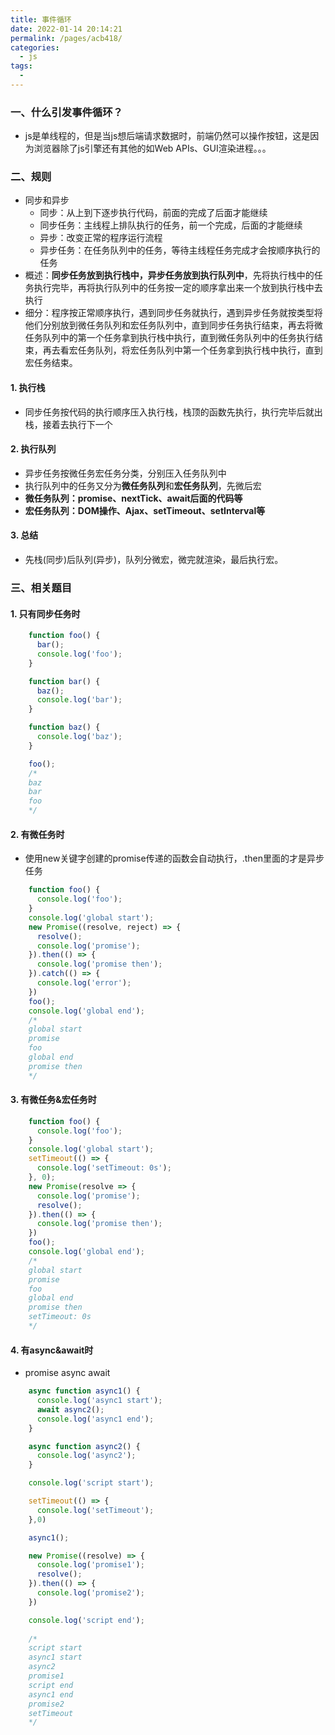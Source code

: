 ```yaml
---
title: 事件循环
date: 2022-01-14 20:14:21
permalink: /pages/acb418/
categories:
  - js
tags:
  - 
---
```


### 一、什么引发事件循环？
- js是单线程的，但是当js想后端请求数据时，前端仍然可以操作按钮，这是因为浏览器除了js引擎还有其他的如Web APIs、GUI渲染进程。。。
### 二、规则
- 同步和异步
  - 同步：从上到下逐步执行代码，前面的完成了后面才能继续
  - 同步任务：主线程上排队执行的任务，前一个完成，后面的才能继续
  - 异步：改变正常的程序运行流程
  - 异步任务：在任务队列中的任务，等待主线程任务完成才会按顺序执行的任务
- 概述：**同步任务放到执行栈中，异步任务放到执行队列中**，先将执行栈中的任务执行完毕，再将执行队列中的任务按一定的顺序拿出来一个放到执行栈中去执行
- 细分：程序按正常顺序执行，遇到同步任务就执行，遇到异步任务就按类型将他们分别放到微任务队列和宏任务队列中，直到同步任务执行结束，再去将微任务队列中的第一个任务拿到执行栈中执行，直到微任务队列中的任务执行结束，再去看宏任务队列，将宏任务队列中第一个任务拿到执行栈中执行，直到宏任务结束。
#### 1. 执行栈
- 同步任务按代码的执行顺序压入执行栈，栈顶的函数先执行，执行完毕后就出栈，接着去执行下一个
#### 2. 执行队列
- 异步任务按微任务宏任务分类，分别压入任务队列中
- 执行队列中的任务又分为**微任务队列**和**宏任务队列**，先微后宏
- **微任务队列：promise、nextTick、await后面的代码等**
- **宏任务队列：DOM操作、Ajax、setTimeout、setInterval等**
#### 3. 总结
- 先栈(同步)后队列(异步)，队列分微宏，微完就渲染，最后执行宏。
### 三、相关题目
#### 1. 只有同步任务时
```javascript
    function foo() {
      bar();
      console.log('foo');
    }

    function bar() {
      baz();
      console.log('bar');
    }

    function baz() {
      console.log('baz');
    }

    foo();
    /*
    baz
    bar
    foo
    */ 
```
#### 2. 有微任务时
- 使用new关键字创建的promise传递的函数会自动执行，.then里面的才是异步任务
```javascript
    function foo() {
      console.log('foo');
    }
    console.log('global start');
    new Promise((resolve, reject) => {
      resolve();
      console.log('promise');
    }).then(() => {
      console.log('promise then');
    }).catch(() => {
      console.log('error');
    })
    foo();
    console.log('global end');
    /*
    global start
    promise
    foo
    global end
    promise then
    */
```
#### 3. 有微任务&宏任务时
```javascript
    function foo() {
      console.log('foo');
    }
    console.log('global start');
    setTimeout(() => {
      console.log('setTimeout: 0s');
    }, 0);
    new Promise(resolve => {
      console.log('promise');
      resolve();
    }).then(() => {
      console.log('promise then');
    })
    foo();
    console.log('global end');
    /*
    global start
    promise
    foo
    global end
    promise then
    setTimeout: 0s
    */
```
#### 4. 有async&await时
- promise async await
```javascript
    async function async1() {
      console.log('async1 start');
      await async2();
      console.log('async1 end');
    }

    async function async2() {
      console.log('async2');
    }

    console.log('script start');

    setTimeout(() => {
      console.log('setTimeout');
    },0)

    async1();

    new Promise((resolve) => {
      console.log('promise1');
      resolve();
    }).then(() => {
      console.log('promise2');
    })

    console.log('script end');
    
    /*
    script start
    async1 start
    async2
    promise1
    script end
    async1 end
    promise2
    setTimeout
    */
```
